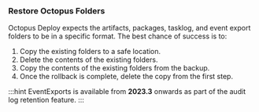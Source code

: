 ### Restore Octopus Folders

Octopus Deploy expects the artifacts, packages, tasklog, and event export folders to be in a specific format.  The best chance of success is to:

1. Copy the existing folders to a safe location.
2. Delete the contents of the existing folders.
3. Copy the contents of the existing folders from the backup.
4. Once the rollback is complete, delete the copy from the first step.

:::hint
EventExports is available from **2023.3** onwards as part of the audit log retention feature.
:::